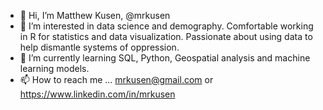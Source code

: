 - 👋 Hi, I’m Matthew Kusen, @mrkusen 
- 👀 I’m interested in data science and demography. Comfortable working in R for statistics and data visualization. Passionate about using data to help dismantle systems of oppression.
- 🌱 I’m currently learning SQL, Python, Geospatial analysis and machine learning models.
- 📫 How to reach me ... mrkusen@gmail.com or https://www.linkedin.com/in/mrkusen 

<!---
mrkusen/mrkusen is a ✨ special ✨ repository because its `README.md` (this file) appears on your GitHub profile.
You can click the Preview link to take a look at your changes.
--->
